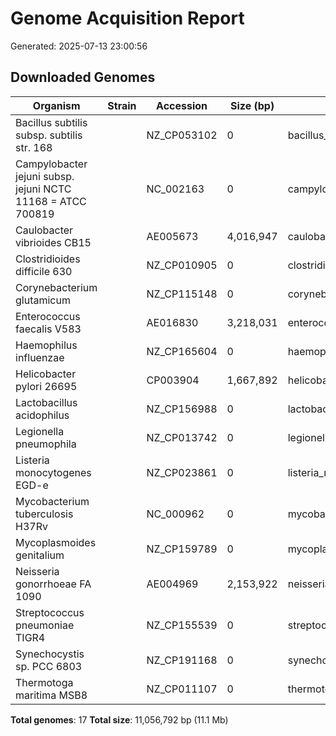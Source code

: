 # Genome Acquisition Report

Generated: 2025-07-13 23:00:56

## Downloaded Genomes

| Organism | Strain | Accession | Size (bp) | File |
|----------|--------|-----------|-----------|------|
| Bacillus subtilis subsp. subtilis str. 168 |  | NZ_CP053102 | 0 | bacillus_subtilis_168.fasta |
| Campylobacter jejuni subsp. jejuni NCTC 11168 = ATCC 700819 |  | NC_002163 | 0 | campylobacter_jejuni.fasta |
| Caulobacter vibrioides CB15 |  | AE005673 | 4,016,947 | caulobacter_crescentus_cb15.fasta |
| Clostridioides difficile 630 |  | NZ_CP010905 | 0 | clostridium_difficile_630.fasta |
| Corynebacterium glutamicum |  | NZ_CP115148 | 0 | corynebacterium_glutamicum.fasta |
| Enterococcus faecalis V583 |  | AE016830 | 3,218,031 | enterococcus_faecalis_v583.fasta |
| Haemophilus influenzae |  | NZ_CP165604 | 0 | haemophilus_influenzae_rd.fasta |
| Helicobacter pylori 26695 |  | CP003904 | 1,667,892 | helicobacter_pylori_26695.fasta |
| Lactobacillus acidophilus |  | NZ_CP156988 | 0 | lactobacillus_acidophilus_ncfm.fasta |
| Legionella pneumophila |  | NZ_CP013742 | 0 | legionella_pneumophila.fasta |
| Listeria monocytogenes EGD-e |  | NZ_CP023861 | 0 | listeria_monocytogenes_egde.fasta |
| Mycobacterium tuberculosis H37Rv |  | NC_000962 | 0 | mycobacterium_tuberculosis_h37rv.fasta |
| Mycoplasmoides genitalium |  | NZ_CP159789 | 0 | mycoplasma_genitalium_g37.fasta |
| Neisseria gonorrhoeae FA 1090 |  | AE004969 | 2,153,922 | neisseria_gonorrhoeae_fa1090.fasta |
| Streptococcus pneumoniae TIGR4 |  | NZ_CP155539 | 0 | streptococcus_pneumoniae_tigr4.fasta |
| Synechocystis sp. PCC 6803 |  | NZ_CP191168 | 0 | synechocystis_pcc6803.fasta |
| Thermotoga maritima MSB8 |  | NZ_CP011107 | 0 | thermotoga_maritima_msb8.fasta |

**Total genomes**: 17
**Total size**: 11,056,792 bp (11.1 Mb)
